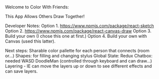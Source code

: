 Welcome to Color With Friends:

This App Allows Others Draw Together!

Developer Notes:
Option 1. https://www.npmjs.com/package/react-sketch
Option 2. https://www.npmjs.com/package/react-canvas-draw
Option 3. Build your own (I chose this one at first.)
Option 4. Build your own with Canvas (used this latter).

Next steps:
  Sharable color pallette for each person that connects (room or...)
  Shapes: for filling and changing stylus
  Global State: Redux
  Chatbox: needed
  WASD DoodleMan (controlled through keyboard and can draw...)
  Layering - IE can move the layers up or down to see different effects
            and can save layers.
